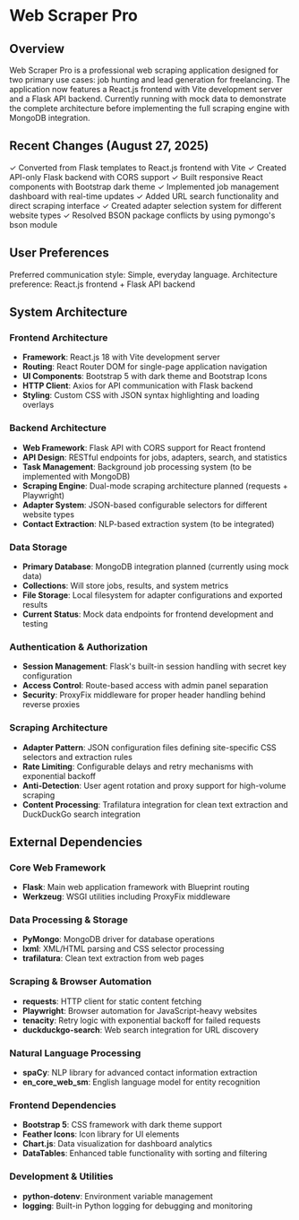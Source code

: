 # Web Scraper Pro

## Overview

Web Scraper Pro is a professional web scraping application designed for two primary use cases: job hunting and lead generation for freelancing. The application now features a React.js frontend with Vite development server and a Flask API backend. Currently running with mock data to demonstrate the complete architecture before implementing the full scraping engine with MongoDB integration.

## Recent Changes (August 27, 2025)

✓ Converted from Flask templates to React.js frontend with Vite
✓ Created API-only Flask backend with CORS support
✓ Built responsive React components with Bootstrap dark theme
✓ Implemented job management dashboard with real-time updates
✓ Added URL search functionality and direct scraping interface
✓ Created adapter selection system for different website types
✓ Resolved BSON package conflicts by using pymongo's bson module

## User Preferences

Preferred communication style: Simple, everyday language.
Architecture preference: React.js frontend + Flask API backend

## System Architecture

### Frontend Architecture
- **Framework**: React.js 18 with Vite development server
- **Routing**: React Router DOM for single-page application navigation
- **UI Components**: Bootstrap 5 with dark theme and Bootstrap Icons
- **HTTP Client**: Axios for API communication with Flask backend
- **Styling**: Custom CSS with JSON syntax highlighting and loading overlays

### Backend Architecture
- **Web Framework**: Flask API with CORS support for React frontend
- **API Design**: RESTful endpoints for jobs, adapters, search, and statistics
- **Task Management**: Background job processing system (to be implemented with MongoDB)
- **Scraping Engine**: Dual-mode scraping architecture planned (requests + Playwright)
- **Adapter System**: JSON-based configurable selectors for different website types
- **Contact Extraction**: NLP-based extraction system (to be integrated)

### Data Storage
- **Primary Database**: MongoDB integration planned (currently using mock data)
- **Collections**: Will store jobs, results, and system metrics
- **File Storage**: Local filesystem for adapter configurations and exported results
- **Current Status**: Mock data endpoints for frontend development and testing

### Authentication & Authorization
- **Session Management**: Flask's built-in session handling with secret key configuration
- **Access Control**: Route-based access with admin panel separation
- **Security**: ProxyFix middleware for proper header handling behind reverse proxies

### Scraping Architecture
- **Adapter Pattern**: JSON configuration files defining site-specific CSS selectors and extraction rules
- **Rate Limiting**: Configurable delays and retry mechanisms with exponential backoff
- **Anti-Detection**: User agent rotation and proxy support for high-volume scraping
- **Content Processing**: Trafilatura integration for clean text extraction and DuckDuckGo search integration

## External Dependencies

### Core Web Framework
- **Flask**: Main web application framework with Blueprint routing
- **Werkzeug**: WSGI utilities including ProxyFix middleware

### Data Processing & Storage
- **PyMongo**: MongoDB driver for database operations
- **lxml**: XML/HTML parsing and CSS selector processing
- **trafilatura**: Clean text extraction from web pages

### Scraping & Browser Automation
- **requests**: HTTP client for static content fetching
- **Playwright**: Browser automation for JavaScript-heavy websites
- **tenacity**: Retry logic with exponential backoff for failed requests
- **duckduckgo-search**: Web search integration for URL discovery

### Natural Language Processing
- **spaCy**: NLP library for advanced contact information extraction
- **en_core_web_sm**: English language model for entity recognition

### Frontend Dependencies
- **Bootstrap 5**: CSS framework with dark theme support
- **Feather Icons**: Icon library for UI elements
- **Chart.js**: Data visualization for dashboard analytics
- **DataTables**: Enhanced table functionality with sorting and filtering

### Development & Utilities
- **python-dotenv**: Environment variable management
- **logging**: Built-in Python logging for debugging and monitoring